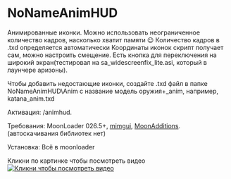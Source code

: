 # NoNameAnimHUD
Анимированные иконки.
Можно использовать неограниченное количество кадров, насколько хватит памяти 😉
Количество кадров в .txd определяется автоматически
Координаты иконок скрипт получает сам, можно настроить смещение.
Есть кнопка для переключения на широкий экран(тестировал на sa_widescreenfix_lite.asi, который в лаунчере аризоны).

Чтобы добавить недостающие иконки, создайте .txd файл в папке NoNameAnimHUD\Anim с название модель оружия+_anim, например, katana_anim.txd

Активация: /animhud.

Требования: MoonLoader 026.5+, [mimgui](https://github.com/THE-FYP/mimgui), [MoonAdditions](https://github.com/THE-FYP/MoonAdditions). (автоскачивания библиотек нет)

Установка: Всё в moonloader

Кликни по картинке чтобы посмотреть видео
[![Кликни чтобы посмотреть видео](https://i.yapx.ru/Nqj6k.png)](https://www.youtube.com/watch?v=raEmaihBWgM "NoNameAnimHud 0.1beta")
